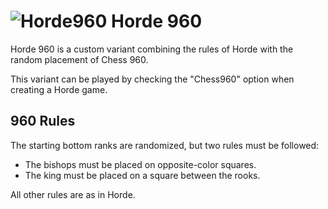 # ![Horde960](https://github.com/gbtami/pychess-variants/blob/master/static/icons/Horde960.svg) Horde 960

Horde 960 is a custom variant combining the rules of Horde with the random placement of Chess 960.

This variant can be played by checking the "Chess960" option when creating a Horde game.

## 960 Rules

The starting bottom ranks are randomized, but two rules must be followed:

* The bishops must be placed on opposite-color squares.
* The king must be placed on a square between the rooks.

All other rules are as in Horde.
